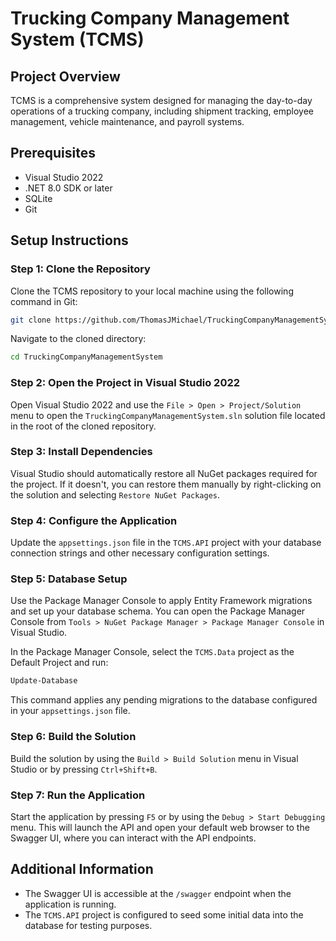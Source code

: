 # Trucking Company Management System (TCMS)

## Project Overview

TCMS is a comprehensive system designed for managing the day-to-day operations of a trucking company, including shipment tracking, employee management, vehicle maintenance, and payroll systems.

## Prerequisites

- Visual Studio 2022
- .NET 8.0 SDK or later
- SQLite
- Git

## Setup Instructions

### Step 1: Clone the Repository

Clone the TCMS repository to your local machine using the following command in Git:

```sh
git clone https://github.com/ThomasJMichael/TruckingCompanyManagementSystem.git
```

Navigate to the cloned directory:

```sh
cd TruckingCompanyManagementSystem
```

### Step 2: Open the Project in Visual Studio 2022

Open Visual Studio 2022 and use the `File > Open > Project/Solution` menu to open the `TruckingCompanyManagementSystem.sln` solution file located in the root of the cloned repository.

### Step 3: Install Dependencies

Visual Studio should automatically restore all NuGet packages required for the project. If it doesn't, you can restore them manually by right-clicking on the solution and selecting `Restore NuGet Packages`.

### Step 4: Configure the Application

Update the `appsettings.json` file in the `TCMS.API` project with your database connection strings and other necessary configuration settings.

### Step 5: Database Setup

Use the Package Manager Console to apply Entity Framework migrations and set up your database schema. You can open the Package Manager Console from `Tools > NuGet Package Manager > Package Manager Console` in Visual Studio.

In the Package Manager Console, select the `TCMS.Data` project as the Default Project and run:

```sh
Update-Database
```

This command applies any pending migrations to the database configured in your `appsettings.json` file.

### Step 6: Build the Solution

Build the solution by using the `Build > Build Solution` menu in Visual Studio or by pressing `Ctrl+Shift+B`.

### Step 7: Run the Application

Start the application by pressing `F5` or by using the `Debug > Start Debugging` menu. This will launch the API and open your default web browser to the Swagger UI, where you can interact with the API endpoints.

## Additional Information

- The Swagger UI is accessible at the `/swagger` endpoint when the application is running.
- The `TCMS.API` project is configured to seed some initial data into the database for testing purposes.
